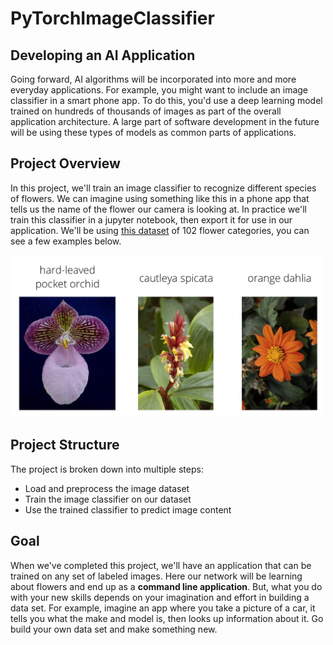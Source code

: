 # PyTorchImageClassifier

## Developing an AI Application

Going forward, AI algorithms will be incorporated into more and more everyday applications. For example, you might want to include an image classifier in a smart phone app. To do this, you'd use a deep learning model trained on hundreds of thousands of images as part of the overall application architecture. A large part of software development in the future will be using these types of models as common parts of applications.

## Project Overview

In this project, we'll train an image classifier to recognize different species of flowers. We can imagine using something like this in a phone app that tells us the name of the flower our camera is looking at. In practice we'll train this classifier in a jupyter notebook, then export it for use in our application. We'll be using [this dataset](http://www.robots.ox.ac.uk/~vgg/data/flowers/102/index.html) of 102 flower categories, you can see a few examples below.

<img src='assets/Flowers.png' width=500px>

## Project Structure

The project is broken down into multiple steps:

* Load and preprocess the image dataset
* Train the image classifier on our dataset
* Use the trained classifier to predict image content

## Goal

When we've completed this project, we'll have an application that can be trained on any set of labeled images. Here our network will be learning about flowers and end up as a **command line application**. But, what you do with your new skills depends on your imagination and effort in building a data set. For example, imagine an app where you take a picture of a car, it tells you what the make and model is, then looks up information about it. Go build your own data set and make something new.